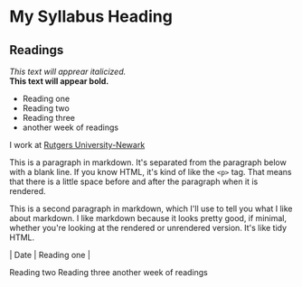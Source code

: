 # My Syllabus Heading

## Readings

*This text will apprear italicized.*  
**This text will appear bold.**
 - Reading one
 - Reading two
 - Reading three
 - another week of readings

I work at [Rutgers University-Newark](https://www.newark.rutgers.edu)

This is a paragraph in markdown. It's separated from the paragraph below with a blank line. If you know HTML, it's kind of like the `<p>` tag. That means that there is a little space before and after the paragraph when it is rendered.

This is a second paragraph in markdown, which I'll use to tell you what I like about markdown. I like markdown because it looks pretty good, if minimal, whether you're looking at the rendered or unrendered version. It's like tidy HTML.

| Date | Reading one |

Reading two
Reading three
another week of readings